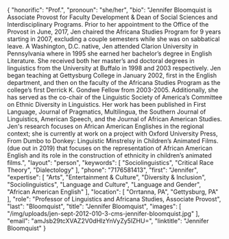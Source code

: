 {
  "honorific": "Prof.",
  "pronoun": "she/her",
  "bio": "Jennifer Bloomquist is Associate Provost for Faculty Development & Dean of Social Sciences and Interdisciplinary Programs. Prior to her appointment to the Office of the Provost in June, 2017, Jen chaired the Africana Studies Program for 9 years starting in 2007, excluding a couple semesters while she was on sabbatical leave. A Washington, D.C. native, Jen attended Clarion University in Pennsylvania where in 1995 she earned her bachelor’s degree in English Literature. She received both her master’s and doctoral degrees in linguistics from the University at Buffalo in 1998 and 2003 respectively. Jen began teaching at Gettysburg College in January 2002, first in the English department, and then on the faculty of the Africana Studies Program as the college’s first Derrick K. Gondwe Fellow from 2003-2005. Additionally, she has served as the co-chair of the Linguistic Society of America’s Committee on Ethnic Diversity in Linguistics. Her work has been published in First Language, Journal of Pragmatics, Multilingua, the Southern Journal of Linguistics, American Speech, and the Journal of African American Studies. Jen's research focuses on African American Englishes in the regional context; she is currently at work on a project with Oxford University Press, From Dumbo to Donkey: Linguistic Minstrelsy in Children’s Animated Films. (due out in 2019) that focuses on the representation of African American English and its role in the construction of ethnicity in children’s animated films.",
  "layout": "person",
  "keywords": [
    "Sociolinguistics",
    "Critical Race Theory",
    "Dialectology"
  ],
  "phone": "7176581413",
  "first": "Jennifer",
  "expertise": [
    "Arts",
    "Entertainment & Culture",
    "Diversity & Inclusion",
    "Sociolinguistics",
    "Language and Culture",
    "Language and Gender",
    "African American English"
  ],
  "location": [
    "Orrtanna, PA",
    "Gettysburg, PA"
  ],
  "role": "Professor of Linguistics and Africana Studies, Associate Provost",
  "last": "Bloomquist",
  "title": "Jennifer Bloomquist",
  "images": [
    "/img/uploads/jen-sept-2012-010-3-cms-jennifer-bloomquist.jpg"
  ],
  "email": "amJsb29tcXVAZ2V0dHlzYnVyZy5lZHU=",
  "linktitle": "Jennifer Bloomquist"
}